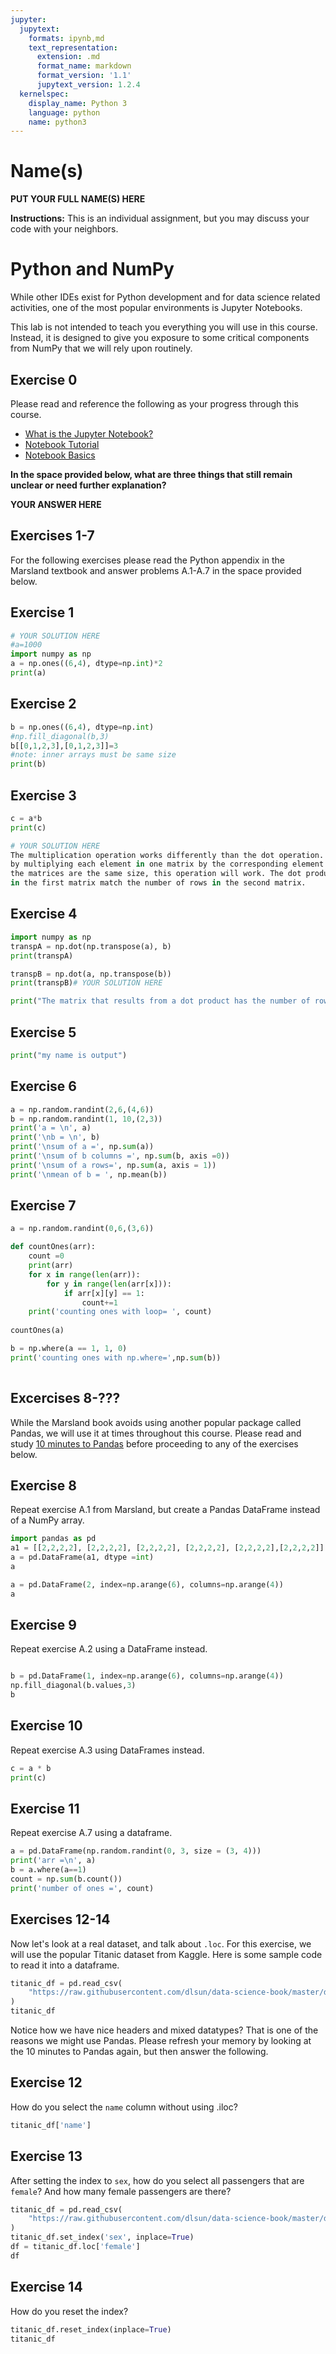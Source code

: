```yaml
---
jupyter:
  jupytext:
    formats: ipynb,md
    text_representation:
      extension: .md
      format_name: markdown
      format_version: '1.1'
      jupytext_version: 1.2.4
  kernelspec:
    display_name: Python 3
    language: python
    name: python3
---
```


# Name(s)
**PUT YOUR FULL NAME(S) HERE**


**Instructions:** This is an individual assignment, but you may discuss your code with your neighbors.


# Python and NumPy

While other IDEs exist for Python development and for data science related activities, one of the most popular environments is Jupyter Notebooks.

This lab is not intended to teach you everything you will use in this course. Instead, it is designed to give you exposure to some critical components from NumPy that we will rely upon routinely.

## Exercise 0
Please read and reference the following as your progress through this course. 

* [What is the Jupyter Notebook?](https://nbviewer.jupyter.org/github/jupyter/notebook/blob/master/docs/source/examples/Notebook/What%20is%20the%20Jupyter%20Notebook.ipynb#)
* [Notebook Tutorial](https://www.datacamp.com/community/tutorials/tutorial-jupyter-notebook)
* [Notebook Basics](https://nbviewer.jupyter.org/github/jupyter/notebook/blob/master/docs/source/examples/Notebook/Notebook%20Basics.ipynb)

**In the space provided below, what are three things that still remain unclear or need further explanation?**


**YOUR ANSWER HERE**


## Exercises 1-7
For the following exercises please read the Python appendix in the Marsland textbook and answer problems A.1-A.7 in the space provided below.


## Exercise 1

```python
# YOUR SOLUTION HERE
#a=1000
import numpy as np
a = np.ones((6,4), dtype=np.int)*2
print(a)
```

## Exercise 2

```python
b = np.ones((6,4), dtype=np.int)
#np.fill_diagonal(b,3)
b[[0,1,2,3],[0,1,2,3]]=3
#note: inner arrays must be same size
print(b)
```

## Exercise 3

```python
c = a*b
print(c)

```

```python
# YOUR SOLUTION HERE
The multiplication operation works differently than the dot operation. The multiplication by default works
by multiplying each element in one matrix by the corresponding element in the other matrix. Since 
the matrices are the same size, this operation will work. The dot product requires that the number of columns 
in the first matrix match the number of rows in the second matrix.
```

## Exercise 4

```python
import numpy as np
transpA = np.dot(np.transpose(a), b)
print(transpA)

transpB = np.dot(a, np.transpose(b))
print(transpB)# YOUR SOLUTION HERE

print("The matrix that results from a dot product has the number of rows of the first matrix and the number of columns of the second matrix. Thus, it matters whether the transposed matrix is in the first or second position. ")
```

## Exercise 5

```python
print("my name is output")
```

## Exercise 6

```python
a = np.random.randint(2,6,(4,6))
b = np.random.randint(1, 10,(2,3))
print('a = \n', a)
print('\nb = \n', b)
print('\nsum of a =', np.sum(a))
print('\nsum of b columns =', np.sum(b, axis =0))
print('\nsum of a rows=', np.sum(a, axis = 1))
print('\nmean of b = ', np.mean(b))

```

## Exercise 7

```python
a = np.random.randint(0,6,(3,6))

def countOnes(arr):
    count =0
    print(arr)
    for x in range(len(arr)):
        for y in range(len(arr[x])):
            if arr[x][y] == 1:
                count+=1
    print('counting ones with loop= ', count)
   
countOnes(a)

b = np.where(a == 1, 1, 0)
print('counting ones with np.where=',np.sum(b))
   
```

## Excercises 8-???
While the Marsland book avoids using another popular package called Pandas, we will use it at times throughout this course. Please read and study [10 minutes to Pandas](https://pandas.pydata.org/pandas-docs/stable/getting_started/10min.html) before proceeding to any of the exercises below.


## Exercise 8
Repeat exercise A.1 from Marsland, but create a Pandas DataFrame instead of a NumPy array.

```python
import pandas as pd
a1 = [[2,2,2,2], [2,2,2,2], [2,2,2,2], [2,2,2,2], [2,2,2,2],[2,2,2,2]]
a = pd.DataFrame(a1, dtype =int)
a

a = pd.DataFrame(2, index=np.arange(6), columns=np.arange(4))
a
```

## Exercise 9
Repeat exercise A.2 using a DataFrame instead.

```python

b = pd.DataFrame(1, index=np.arange(6), columns=np.arange(4))
np.fill_diagonal(b.values,3)
b


```

## Exercise 10
Repeat exercise A.3 using DataFrames instead.

```python
c = a * b
print(c)
```

## Exercise 11
Repeat exercise A.7 using a dataframe.

```python
a = pd.DataFrame(np.random.randint(0, 3, size = (3, 4)))
print('arr =\n', a)
b = a.where(a==1)
count = np.sum(b.count())
print('number of ones =', count)
```

## Exercises 12-14
Now let's look at a real dataset, and talk about ``.loc``. For this exercise, we will use the popular Titanic dataset from Kaggle. Here is some sample code to read it into a dataframe.

```python
titanic_df = pd.read_csv(
    "https://raw.githubusercontent.com/dlsun/data-science-book/master/data/titanic.csv", delimiter=','
)
titanic_df
```

Notice how we have nice headers and mixed datatypes? That is one of the reasons we might use Pandas. Please refresh your memory by looking at the 10 minutes to Pandas again, but then answer the following.


## Exercise 12
How do you select the ``name`` column without using .iloc?

```python
titanic_df['name']
```

## Exercise 13
After setting the index to ``sex``, how do you select all passengers that are ``female``? And how many female passengers are there?

```python
titanic_df = pd.read_csv(
    "https://raw.githubusercontent.com/dlsun/data-science-book/master/data/titanic.csv", delimiter=','
)
titanic_df.set_index('sex', inplace=True)
df = titanic_df.loc['female']
df

```

## Exercise 14
How do you reset the index?

```python
titanic_df.reset_index(inplace=True)
titanic_df
```

```python

```
